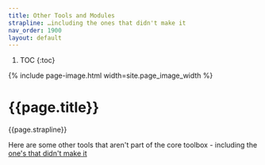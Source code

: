 ```yaml
---
title: Other Tools and Modules
strapline: …including the ones that didn't make it
nav_order: 1900
layout: default
---
```

1. TOC
{:toc}

{% include page-image.html width=site.page_image_width %}

# {{page.title}}

{{page.strapline}}

Here are some other tools that aren't part of the core toolbox - including the [one's that didn't make it](the-ones-that-didnt-make-it.html)

